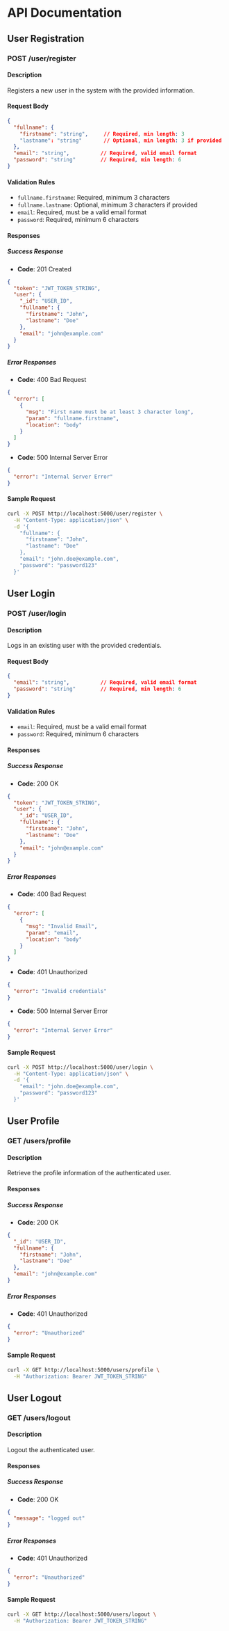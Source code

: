 # API Documentation

## User Registration

### POST /user/register

#### Description
Registers a new user in the system with the provided information.

#### Request Body
```json
{
  "fullname": {
    "firstname": "string",     // Required, min length: 3
    "lastname": "string"       // Optional, min length: 3 if provided
  },
  "email": "string",          // Required, valid email format
  "password": "string"        // Required, min length: 6
}
```

#### Validation Rules
- `fullname.firstname`: Required, minimum 3 characters
- `fullname.lastname`: Optional, minimum 3 characters if provided
- `email`: Required, must be a valid email format
- `password`: Required, minimum 6 characters

#### Responses

##### Success Response
- **Code**: 201 Created
```json
{
  "token": "JWT_TOKEN_STRING",
  "user": {
    "_id": "USER_ID",
    "fullname": {
      "firstname": "John",
      "lastname": "Doe"
    },
    "email": "john@example.com"
  }
}
```

##### Error Responses
- **Code**: 400 Bad Request
```json
{
  "error": [
    {
      "msg": "First name must be at least 3 character long",
      "param": "fullname.firstname",
      "location": "body"
    }
  ]
}
```

- **Code**: 500 Internal Server Error
```json
{
  "error": "Internal Server Error"
}
```

#### Sample Request
```bash
curl -X POST http://localhost:5000/user/register \
  -H "Content-Type: application/json" \
  -d '{
    "fullname": {
      "firstname": "John",
      "lastname": "Doe"
    },
    "email": "john.doe@example.com",
    "password": "password123"
  }'
```

## User Login

### POST /user/login

#### Description
Logs in an existing user with the provided credentials.

#### Request Body
```json
{
  "email": "string",          // Required, valid email format
  "password": "string"        // Required, min length: 6
}
```

#### Validation Rules
- `email`: Required, must be a valid email format
- `password`: Required, minimum 6 characters

#### Responses

##### Success Response
- **Code**: 200 OK
```json
{
  "token": "JWT_TOKEN_STRING",
  "user": {
    "_id": "USER_ID",
    "fullname": {
      "firstname": "John",
      "lastname": "Doe"
    },
    "email": "john@example.com"
  }
}
```

##### Error Responses
- **Code**: 400 Bad Request
```json
{
  "error": [
    {
      "msg": "Invalid Email",
      "param": "email",
      "location": "body"
    }
  ]
}
```

- **Code**: 401 Unauthorized
```json
{
  "error": "Invalid credentials"
}
```

- **Code**: 500 Internal Server Error
```json
{
  "error": "Internal Server Error"
}
```

#### Sample Request
```bash
curl -X POST http://localhost:5000/user/login \
  -H "Content-Type: application/json" \
  -d '{
    "email": "john.doe@example.com",
    "password": "password123"
  }'
```

## User Profile

### GET /users/profile

#### Description
Retrieve the profile information of the authenticated user.

#### Responses

##### Success Response
- **Code**: 200 OK
```json
{
  "_id": "USER_ID",
  "fullname": {
    "firstname": "John",
    "lastname": "Doe"
  },
  "email": "john@example.com"
}
```

##### Error Responses
- **Code**: 401 Unauthorized
```json
{
  "error": "Unauthorized"
}
```

#### Sample Request
```bash
curl -X GET http://localhost:5000/users/profile \
  -H "Authorization: Bearer JWT_TOKEN_STRING"
```

## User Logout

### GET /users/logout

#### Description
Logout the authenticated user.

#### Responses

##### Success Response
- **Code**: 200 OK
```json
{
  "message": "logged out"
}
```

##### Error Responses
- **Code**: 401 Unauthorized
```json
{
  "error": "Unauthorized"
}
```

#### Sample Request
```bash
curl -X GET http://localhost:5000/users/logout \
  -H "Authorization: Bearer JWT_TOKEN_STRING"
```
